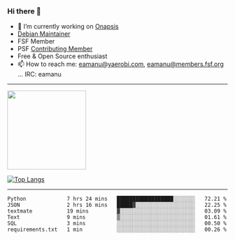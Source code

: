 ### Hi there 👋


- 🔭 I’m currently working on [Onapsis](http://onapsis.com)
- [Debian Maintainer](https://qa.debian.org/developer.php?login=eamanu%40yaerobi.com)
- FSF Member
- PSF [Contributing Member](https://www.python.org/psf/membership/#what-membership-classes-are-there)
- Free & Open Source enthusiast 
- 📫 How to reach me: eamanu@yaerobi.com, eamanu@members.fsf.org ... IRC: eamanu

---

<img height="180em" src="https://github-readme-stats.vercel.app/api?theme=dark&username=eamanu&show_icons=true&hide_border=true&&count_private=true&include_all_commits=true" />

[![Top Langs](https://github-readme-stats.vercel.app/api/top-langs/?theme=dark&username=eamanu&layout=compact)](https://github.com/anuraghazra/github-readme-stats)

---

<!--START_SECTION:waka-->

```text
Python             7 hrs 24 mins   ██████████████████░░░░░░░   72.21 %
JSON               2 hrs 16 mins   █████▓░░░░░░░░░░░░░░░░░░░   22.25 %
textmate           19 mins         ▓░░░░░░░░░░░░░░░░░░░░░░░░   03.09 %
Text               9 mins          ▒░░░░░░░░░░░░░░░░░░░░░░░░   01.61 %
SQL                3 mins          ░░░░░░░░░░░░░░░░░░░░░░░░░   00.50 %
requirements.txt   1 min           ░░░░░░░░░░░░░░░░░░░░░░░░░   00.26 %
```

<!--END_SECTION:waka-->
